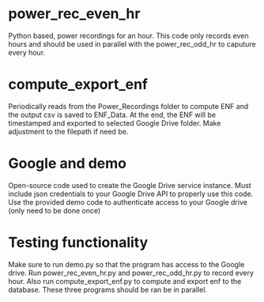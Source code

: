 # power_rec_even_hr
Python based, power recordings for an hour. This code only records even hours and should be used in parallel with the power_rec_odd_hr
to caputure every hour.

# compute_export_enf
Periodically reads from the Power_Recordings folder to compute ENF and the output csv is saved to ENF_Data. At the end, the ENF will
be timestamped and exported to selected Google Drive folder. Make adjustment to the filepath if need be.

# Google and demo
Open-source code used to create the Google Drive service instance. Must include json credentials to your Google Drive API to properly use
this code. Use the provided demo code to authenticate access to your Google drive (only need to be done once)

# Testing functionality
Make sure to run demo.py so that the program has access to the Google drive. Run power_rec_even_hr.py and power_rec_odd_hr.py to record
every hour. Also run compute_export_enf.py to compute and export enf to the database. These three programs should be ran be in parallel.
